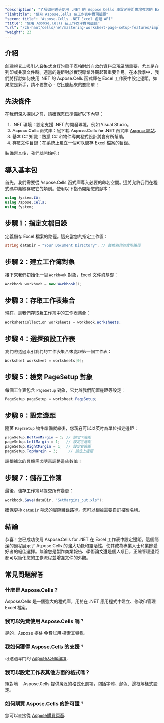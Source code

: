 ```yaml
---
"description": "了解如何透過使用 .NET 的 Aspose.Cells 庫設定邊距來增強您的 Excel 電子表格。本逐步教程簡化了流程，使您的數據演示看起來專業且精緻。"
"linktitle": "使用 Aspose.Cells 在工作表中實現邊距"
"second_title": "Aspose.Cells .NET Excel 處理 API"
"title": "使用 Aspose.Cells 在工作表中實現邊距"
"url": "/zh-hant/cells/net/mastering-worksheet-page-setup-features/implement-margins-in-worksheet/"
"weight": 23
---
```


## 介紹

創建視覺上吸引人且格式良好的電子表格對於有效的資料呈現至關重要，尤其是在列印或共享文件時。適當的邊距對於實現專業外觀起著重要作用。在本教學中，我們將探討如何使用 .NET 的 Aspose.Cells 函式庫在 Excel 工作表中設定邊距。如果您是新手，請不要擔心 - 它比聽起來的要簡單！

## 先決條件

在我們深入探討之前，請確保您已準備好以下內容：

1. .NET 環境：設定支援 .NET 的開發環境，例如 Visual Studio。
2. Aspose.Cells 函式庫：從下載 Aspose.Cells for .NET 函式庫 [Aspose 網站](https://releases。aspose.com/cells/net/).
3. 基本 C# 知識：熟悉 C# 和物件導向程式設計將會有所幫助。
4. 存取文件目錄：在系統上建立一個可以儲存 Excel 檔案的目錄。

裝備齊全後，我們就開始吧！

## 導入基本包

首先，我們需要從 Aspose.Cells 函式庫導入必要的命名空間。這將允許我們在程式碼中無縫存取它的類別。使用以下指令開始您的腳本：

```csharp
using System.IO;
using Aspose.Cells;
using System;
```

## 步驟 1：指定文檔目錄

定義儲存 Excel 檔案的路徑。這充當您的指定工作區：

```csharp
string dataDir = "Your Document Directory"; // 替換為你的實際路徑
```

## 步驟 2：建立工作簿對象

接下來我們初始化一個 `Workbook` 對象，Excel 文件的基礎：

```csharp
Workbook workbook = new Workbook();
```

## 步驟 3：存取工作表集合

現在，讓我們存取新工作簿中的工作表集合：

```csharp
WorksheetCollection worksheets = workbook.Worksheets;
```

## 步驟 4：選擇預設工作表

我們將透過索引我們的工作表集合來處理第一個工作表：

```csharp
Worksheet worksheet = worksheets[0];
```

## 步驟 5：檢索 PageSetup 對象

每個工作表包含 `PageSetup` 對象，它允許我們配置邊距等設定：

```csharp
PageSetup pageSetup = worksheet.PageSetup;
```

## 步驟 6：設定邊距

隨著 `PageSetup` 物件準備就緒後，您現在可以以英吋為單位指定邊距：

```csharp
pageSetup.BottomMargin = 2; // 設定下邊距
pageSetup.LeftMargin = 1;   // 設定左邊距
pageSetup.RightMargin = 1;  // 設定右邊距
pageSetup.TopMargin = 3;     // 設定上邊距
```

請根據您的具體需求隨意調整這些數值！

## 步驟 7：儲存工作簿

最後，儲存工作簿以提交所有變更：

```csharp
workbook.Save(dataDir, "SetMargins_out.xls");
```

確保更換 `dataDir` 與您的實際目錄路徑。您可以根據需要自訂檔案名稱。

## 結論

恭喜！您已成功使用 Aspose.Cells for .NET 在 Excel 工作表中設定邊距。這個簡潔的過程展示了 Aspose.Cells 的強大功能和靈活性，使其成為專業人士和業餘愛好者的絕佳選擇。無論您是製作商業報告、學術論文還是個人項目，正確管理邊距都可以簡化您的工作流程並增強文件的外觀。

## 常見問題解答

### 什麼是 Aspose.Cells？  
Aspose.Cells 是一個強大的程式庫，用於在 .NET 應用程式中建立、修改和管理 Excel 檔案。

### 我可以免費使用 Aspose.Cells 嗎？  
是的，Aspose 提供 [免費試用](https://releases.aspose.com/) 探索其特點。

### 我如何獲得 Aspose.Cells 的支援？  
可透過專門的 [Aspose.Cells論壇](https://forum。aspose.com/c/cells/9).

### 我可以設定工作表其他方面的格式嗎？  
絕對地！ Aspose.Cells 提供廣泛的格式化選項，包括字體、顏色、邊框等樣式設定。

### 如何購買 Aspose.Cells 的許可證？  
您可以直接從 [Aspose購買頁面](https://purchase。aspose.com/buy).